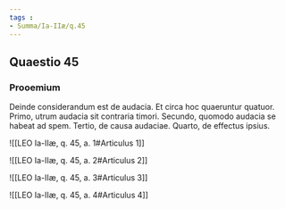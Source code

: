 ```yaml
---
tags : 
- Summa/Ia-IIæ/q.45
---
```


## Quaestio 45

### Prooemium

Deinde considerandum est de audacia. Et circa hoc quaeruntur quatuor. Primo, utrum audacia sit contraria timori. Secundo, quomodo audacia se habeat ad spem. Tertio, de causa audaciae. Quarto, de effectus ipsius.

![[LEO Ia-IIæ, q. 45, a. 1#Articulus 1]]

![[LEO Ia-IIæ, q. 45, a. 2#Articulus 2]]

![[LEO Ia-IIæ, q. 45, a. 3#Articulus 3]]

![[LEO Ia-IIæ, q. 45, a. 4#Articulus 4]]

